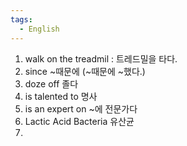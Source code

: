 ```yaml
---
tags:
  - English
---
```

1. walk on the treadmil : 트레드밀을 타다.
2. since ~때문에 (~때문에 ~했다.)
3. doze off 졸다
4. is talented to 명사
5. is an expert on ~에 전문가다
6. Lactic Acid Bacteria 유산균
7. 

